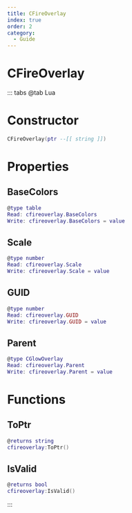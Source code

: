 ```yaml
---
title: CFireOverlay
index: true
order: 2
category:
  - Guide
---
```


# CFireOverlay

::: tabs
@tab Lua
# Constructor
```lua
CFireOverlay(ptr --[[ string ]])
```
# Properties
## BaseColors 
```lua
@type table
Read: cfireoverlay.BaseColors
Write: cfireoverlay.BaseColors = value
```
## Scale 
```lua
@type number
Read: cfireoverlay.Scale
Write: cfireoverlay.Scale = value
```
## GUID 
```lua
@type number
Read: cfireoverlay.GUID
Write: cfireoverlay.GUID = value
```
## Parent 
```lua
@type CGlowOverlay
Read: cfireoverlay.Parent
Write: cfireoverlay.Parent = value
```
# Functions
## ToPtr
```lua
@returns string
cfireoverlay:ToPtr()
```
## IsValid
```lua
@returns bool
cfireoverlay:IsValid()
```

:::